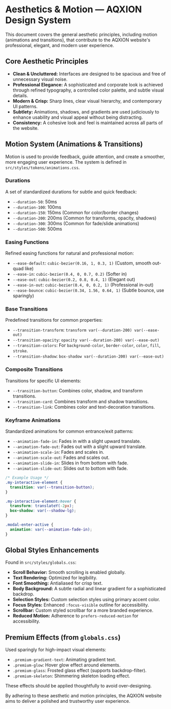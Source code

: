 # Aesthetics & Motion — AQXION Design System

This document covers the general aesthetic principles, including motion (animations and transitions), that contribute to the AQXION website's professional, elegant, and modern user experience.

## Core Aesthetic Principles

-   **Clean & Uncluttered:** Interfaces are designed to be spacious and free of unnecessary visual noise.
-   **Professional Elegance:** A sophisticated and corporate look is achieved through refined typography, a controlled color palette, and subtle visual details.
-   **Modern & Crisp:** Sharp lines, clear visual hierarchy, and contemporary UI patterns.
-   **Subtlety:** Animations, shadows, and gradients are used judiciously to enhance usability and visual appeal without being distracting.
-   **Consistency:** A cohesive look and feel is maintained across all parts of the website.

## Motion System (Animations & Transitions)

Motion is used to provide feedback, guide attention, and create a smoother, more engaging user experience. The system is defined in `src/styles/tokens/animations.css`.

### Durations

A set of standardized durations for subtle and quick feedback:

-   `--duration-50`: 50ms
-   `--duration-100`: 100ms
-   `--duration-150`: 150ms (Common for color/border changes)
-   `--duration-200`: 200ms (Common for transforms, opacity, shadows)
-   `--duration-300`: 300ms (Common for fade/slide animations)
-   `--duration-500`: 500ms

### Easing Functions

Refined easing functions for natural and professional motion:

-   `--ease-default`: `cubic-bezier(0.16, 1, 0.3, 1)` (Custom, smooth out-quad like)
-   `--ease-in`: `cubic-bezier(0.4, 0, 0.7, 0.2)` (Softer in)
-   `--ease-out`: `cubic-bezier(0.2, 0.8, 0.4, 1)` (Elegant out)
-   `--ease-in-out`: `cubic-bezier(0.4, 0, 0.2, 1)` (Professional in-out)
-   `--ease-bounce`: `cubic-bezier(0.34, 1.56, 0.64, 1)` (Subtle bounce, use sparingly)

### Base Transitions

Predefined transitions for common properties:

-   `--transition-transform`: `transform var(--duration-200) var(--ease-out)`
-   `--transition-opacity`: `opacity var(--duration-200) var(--ease-out)`
-   `--transition-colors`: For `background-color`, `border-color`, `color`, `fill`, `stroke`.
-   `--transition-shadow`: `box-shadow var(--duration-200) var(--ease-out)`

### Composite Transitions

Transitions for specific UI elements:

-   `--transition-button`: Combines color, shadow, and transform transitions.
-   `--transition-card`: Combines transform and shadow transitions.
-   `--transition-link`: Combines color and text-decoration transitions.

### Keyframe Animations

Standardized animations for common entrance/exit patterns:

-   `--animation-fade-in`: Fades in with a slight upward translate.
-   `--animation-fade-out`: Fades out with a slight upward translate.
-   `--animation-scale-in`: Fades and scales in.
-   `--animation-scale-out`: Fades and scales out.
-   `--animation-slide-in`: Slides in from bottom with fade.
-   `--animation-slide-out`: Slides out to bottom with fade.

```css
/* Example Usage */
.my-interactive-element {
  transition: var(--transition-button);
}

.my-interactive-element:hover {
  transform: translateY(-2px);
  box-shadow: var(--shadow-lg);
}

.modal-enter-active {
  animation: var(--animation-fade-in);
}
```

## Global Styles Enhancements

Found in `src/styles/globals.css`:

-   **Scroll Behavior:** Smooth scrolling is enabled globally.
-   **Text Rendering:** Optimized for legibility.
-   **Font Smoothing:** Antialiased for crisp text.
-   **Body Background:** A subtle radial and linear gradient for a sophisticated backdrop.
-   **Selection Styles:** Custom selection styles using primary accent color.
-   **Focus Styles:** Enhanced `:focus-visible` outline for accessibility.
-   **Scrollbar:** Custom styled scrollbar for a more branded experience.
-   **Reduced Motion:** Adherence to `prefers-reduced-motion` for accessibility.

## Premium Effects (from `globals.css`)

Used sparingly for high-impact visual elements:

-   `.premium-gradient-text`: Animating gradient text.
-   `.premium-glow`: Hover glow effect around elements.
-   `.premium-glass`: Frosted glass effect (supports backdrop-filter).
-   `.premium-skeleton`: Shimmering skeleton loading effect.

These effects should be applied thoughtfully to avoid over-designing.

By adhering to these aesthetic and motion principles, the AQXION website aims to deliver a polished and trustworthy user experience.

